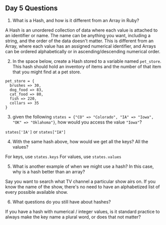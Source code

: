 ## Day 5 Questions

1. What is a Hash, and how is it different from an Array in Ruby?

A Hash is an unordered collection of data where each value is attached to an identifier or name.  The name can be anything you want, including a string, and the order of the data doesn't matter.  This is different from an Array, where each value has an assigned numerical identifier, and Arrays can be ordered alphabetically or in ascending/descending numerical order.

2. In the space below, create a Hash stored to a variable named `pet_store`.  This hash should hold an inventory of items and the number of that item that you might find at a pet store.
```
pet_store = {
  brushes => 30,
  dog_food => 83,
  cat_food => 80,
  fish => 220,
  collars => 35
}
```

3. given the following `states = {"CO" => "Colorado", "IA" => "Iowa", "OK" => "Oklahoma"}`, how would you access the value `"Iowa"`?

`states['IA']` or `states["IA"]`


4. With the same hash above, how would we get all the keys?  All the values?

For keys, use `states.keys`
For values, use `states.values`

5. What is another example of when we might use a hash?  In this case, why is a hash better than an array?

Say you want to search what TV channel a particular show airs on.  If you know the name of the show, there's no need to have an alphabetized list of every possible available show.

6. What questions do you still have about hashes?

If you have a hash with numerical / integer values, is it standard practice to always make the key name a plural word, or does that not matter?
